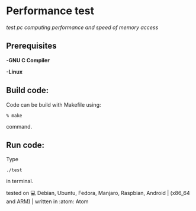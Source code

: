 <h1>Performance test</h1>

*test pc computing performance and speed of memory access*


<h2>Prerequisites</h2>

**-GNU C Compiler**

**-Linux**

<h2>Build code:</h2>

Code can be build with Makefile using:

`% make`

command.

<h2>Run code:</h2>
Type

`./test`

in terminal.



tested on :computer: Debian, Ubuntu, Fedora, Manjaro, Raspbian, Android | (x86_64 and ARM)    |   written in :atom: Atom 
